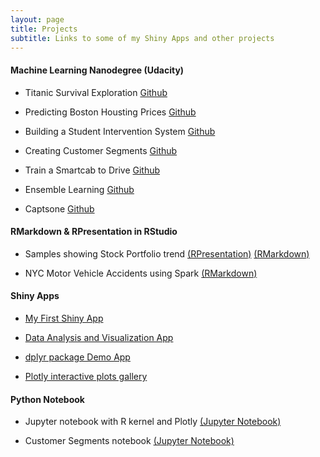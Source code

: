 ```yaml
---
layout: page
title: Projects
subtitle: Links to some of my Shiny Apps and other projects
---
```


#### Machine Learning Nanodegree (Udacity)

 * Titanic Survival Exploration [Github](https://github.com/tarunparmar/titanic_survival_exploration)

 * Predicting Boston Housting Prices [Github](https://github.com/tarunparmar/boston_housing)

 * Building a Student Intervention System [Github](https://github.com/tarunparmar/student_intervention)

 * Creating Customer Segments [Github](https://github.com/tarunparmar/customer_segments)

 * Train a Smartcab to Drive [Github](https://github.com/tarunparmar/Train-a-Smartcab-to-Drive)

 * Ensemble Learning [Github](https://rpubs.com/tarunparmar/emsemble-learning)

 * Captsone [Github](https://github.com/tarunparmar/Udacity-ML-Capstone)

#### RMarkdown & RPresentation in RStudio

 * Samples showing Stock Portfolio trend [(RPresentation)](https://tarunparmar.github.io/rpresentation_demo)  [(RMarkdown)](https://tarunparmar.github.io/rmarkdown_demo)
 
 * NYC Motor Vehicle Accidents using Spark [(RMarkdown)](http://rpubs.com/tarunparmar/nypd_boroughs)
  
#### Shiny Apps

* [My First Shiny App](http://tarunparmar.shinyapps.io/FirstRapp)

* [Data Analysis and Visualization App](http://tarunparmar.shinyapps.io)

* [dplyr package Demo App](https://rpubs.com/tarunparmar/dplyr_demo)

* [Plotly interactive plots gallery](http://tarunparmar.shinyapps.io/plotlygallery) 

  
#### Python Notebook

 * Jupyter notebook with R kernel and Plotly [(Jupyter Notebook)](https://tarunparmar.github.io/jupyteR_demo)
 
 * Customer Segments notebook [(Jupyter Notebook)](https://tarunparmar.github.io/customer_segments)
